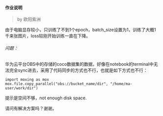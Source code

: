 #### 作业说明
> by 欧阳紫洲

由于电脑显存较小，只训练了不到1个epoch，batch_size设置为1，训练了大概1千来张图片，loss较刚开始训练一直在下降。

###### 问题：
华为云平台OBS中的存储的coco数据集的数据，好像在notebook的terminal中无法完全sync进去，采用了代码同步的方式也不行，也就是如下方式也不行：
```
import moxing as mox
mox.file.copy_parallel("obs://bucket_name/dir", "/home/ma-user/work/dir")
```
提示是空间不够，not enough disk space.

请问有解决方案吗？谢谢。
